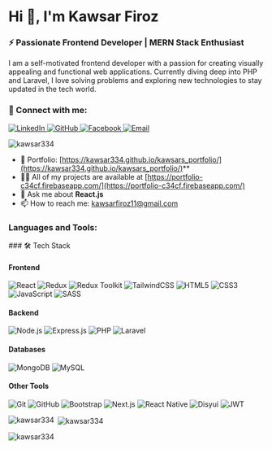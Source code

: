 <h1 align="left">Hi 👋, I'm Kawsar Firoz</h1>
<h3 align="left">⚡ Passionate Frontend Developer | MERN Stack Enthusiast</h3>
<p align="left">I am a self-motivated frontend developer with a passion for creating visually appealing and functional web applications. Currently diving deep into PHP and Laravel, I love solving problems and exploring new technologies to stay updated in the tech world.</p>

### 🤝 Connect with me:

<p align="left">
  <a href="https://linkedin.com/in/kawsar-firoz-a140b9237" target="blank">
    <img src="https://img.shields.io/badge/LinkedIn-0A66C2?style=for-the-badge&logo=linkedin&logoColor=white" alt="LinkedIn"/>
  </a>
  <a href="https://github.com/kawsar334" target="blank">
    <img src="https://img.shields.io/badge/GitHub-181717?style=for-the-badge&logo=github&logoColor=white" alt="GitHub"/>
  </a>
  <a href="https://www.facebook.com/kawsar334" target="blank">
    <img src="https://img.shields.io/badge/Facebook-1877F2?style=for-the-badge&logo=facebook&logoColor=white" alt="Facebook"/>
  </a>
  <a href="mailto:kawsarfiroz11@gmail.com">
    <img src="https://img.shields.io/badge/Email-D14836?style=for-the-badge&logo=gmail&logoColor=white" alt="Email"/>
  </a>
 
</p>

<p align="left"> <img src="https://komarev.com/ghpvc/?username=kawsar334&label=Profile%20views&color=0e75b6&style=flat" alt="kawsar334" /> </p>

- 🌱 Portfolio: [https://kawsar334.github.io/kawsars_portfolio/](https://kawsar334.github.io/kawsars_portfolio/)**
- 👨‍💻 All of my projects are available at [https://portfolio-c34cf.firebaseapp.com/](https://portfolio-c34cf.firebaseapp.com/)
- 💬 Ask me about **React.js**
- 📫 How to reach me: [kawsarfiroz11@gmail.com](mailto:kawsarfiroz11@gmail.com)

<h3 align="left">Languages and Tools:</h3>

<p align="left"> 
  ### 🛠️ Tech Stack
  
  #### Frontend
  ![React](https://img.shields.io/badge/React-20232A?style=for-the-badge&logo=react&logoColor=61DAFB)
  ![Redux](https://img.shields.io/badge/Redux-764ABC?style=for-the-badge&logo=redux&logoColor=white)
  ![Redux Toolkit](https://img.shields.io/badge/Redux_Toolkit-764ABC?style=for-the-badge&logo=redux&logoColor=white)
  ![TailwindCSS](https://img.shields.io/badge/TailwindCSS-38B2AC?style=for-the-badge&logo=tailwind-css&logoColor=white)
  ![HTML5](https://img.shields.io/badge/HTML5-E34F26?style=for-the-badge&logo=html5&logoColor=white)
  ![CSS3](https://img.shields.io/badge/CSS3-1572B6?style=for-the-badge&logo=css3&logoColor=white)
  ![JavaScript](https://img.shields.io/badge/JavaScript-F7DF1E?style=for-the-badge&logo=javascript&logoColor=black)
  ![SASS](https://img.shields.io/badge/SASS-CC6699?style=for-the-badge&logo=sass&logoColor=white)

  #### Backend
  ![Node.js](https://img.shields.io/badge/Node.js-43853D?style=for-the-badge&logo=node.js&logoColor=white)
  ![Express.js](https://img.shields.io/badge/Express.js-404D59?style=for-the-badge&logo=express&logoColor=white)
  ![PHP](https://img.shields.io/badge/PHP-777BB4?style=for-the-badge&logo=php&logoColor=white)
  ![Laravel](https://img.shields.io/badge/Laravel-FF2D20?style=for-the-badge&logo=laravel&logoColor=white)

  #### Databases
  ![MongoDB](https://img.shields.io/badge/MongoDB-4EA94B?style=for-the-badge&logo=mongodb&logoColor=white)
  ![MySQL](https://img.shields.io/badge/MySQL-4479A1?style=for-the-badge&logo=mysql&logoColor=white)

  #### Other Tools
  ![Git](https://img.shields.io/badge/Git-F05032?style=for-the-badge&logo=git&logoColor=white)
  ![GitHub](https://img.shields.io/badge/GitHub-181717?style=for-the-badge&logo=github&logoColor=white)
  ![Bootstrap](https://img.shields.io/badge/Bootstrap-563D7C?style=for-the-badge&logo=bootstrap&logoColor=white)
  ![Next.js](https://img.shields.io/badge/Next.js-000000?style=for-the-badge&logo=nextdotjs&logoColor=white)
  ![React Native](https://img.shields.io/badge/React_Native-20232A?style=for-the-badge&logo=react&logoColor=61DAFB)
  ![Disyui](https://img.shields.io/badge/Disyui-FF2D20?style=for-the-badge&logo=disyui&logoColor=white)
  ![JWT](https://img.shields.io/badge/JWT-000000?style=for-the-badge&logo=jsonwebtokens&logoColor=white)
</p>

<p><img align="left" src="https://github-readme-stats.vercel.app/api/top-langs?username=kawsar334&show_icons=true&locale=en&layout=compact" alt="kawsar334" /></p>

<p>&nbsp;<img align="center" src="https://github-readme-stats.vercel.app/api?username=kawsar334&show_icons=true&locale=en" alt="kawsar334" /></p>

<p><img align="center" src="https://github-readme-streak-stats.herokuapp.com/?user=kawsar334&" alt="kawsar334" /></p>
